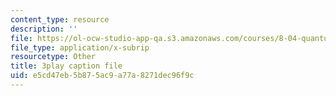 ```yaml
---
content_type: resource
description: ''
file: https://ol-ocw-studio-app-qa.s3.amazonaws.com/courses/8-04-quantum-physics-i-spring-2016/e5cd47eb5b875ac9a77a8271dec96f9c_CR-eOhdxbes.vtt
file_type: application/x-subrip
resourcetype: Other
title: 3play caption file
uid: e5cd47eb-5b87-5ac9-a77a-8271dec96f9c
---
```

